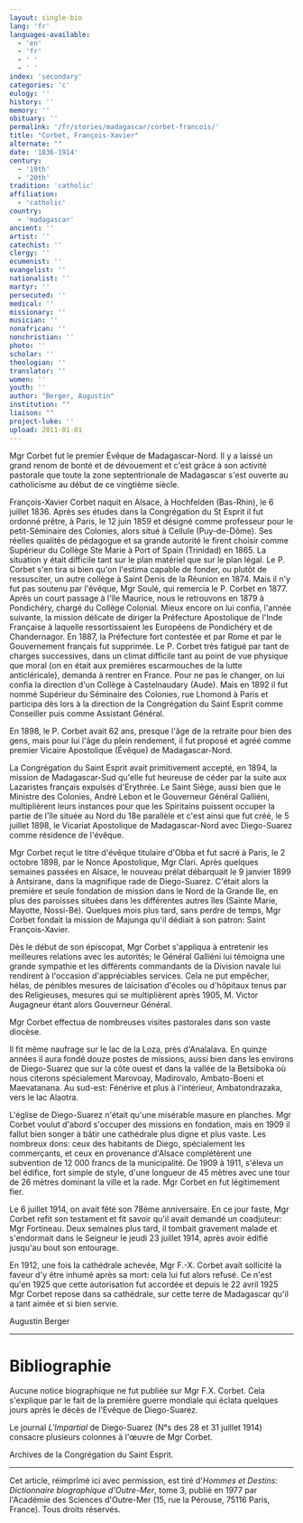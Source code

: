 ```yaml
---
layout: single-bio
lang: 'fr'
languages-available:
  - 'en'
  - 'fr'
  - ' '
  - ' '
index: 'secondary'
categories: 'c'
eulogy: ''
history: ''
memory: ''
obituary: ''
permalink: '/fr/stories/madagascar/corbet-francois/'
title: "Corbet, François-Xavier"
alternate: ""
date: '1836-1914'
century:
  - '19th'
  - '20th'
tradition: 'catholic'
affiliation:
  - 'catholic'
country:
  - 'madagascar'
ancient: ''
artist: ''
catechist: ''
clergy: ''
ecumenist: ''
evangelist: ''
nationalist: ''
martyr: ''
persecuted: ''
medical: ''
missionary: ''
musician: ''
nonafrican: ''
nonchristian: ''
photo: ''
scholar: ''
theologian: ''
translator: ''
women: ''
youth: ''
author: "Berger, Augustin"
institution: ""
liaison: ""
project-luke: ''
upload: 2011-01-01
---
```




Mgr Corbet fut le premier Évêque de Madagascar-Nord. Il y a laissé un grand renom de bonté et de dévouement et c'est grâce à son activité pastorale que toute la zone septentrionale de Madagascar s'est ouverte au catholicisme au début de ce vingtième siècle.

François-Xavier Corbet naquit en Alsace, à Hochfelden (Bas-Rhin), le 6 juillet 1836. Après ses études dans la Congrégation du St Esprit il fut ordonné prêtre, à Paris, le 12 juin 1859 et désigné comme professeur pour le petit-Séminaire des Colonies, alors situé à Cellule (Puy-de-Dôme). Ses réelles qualités de pédagogue et sa grande autorité le firent choisir comme Supérieur du Collège Ste Marie à Port of Spain (Trinidad) en 1865. La situation y était difficile tant sur le plan matériel que sur le plan légal. Le P. Corbet s'en tira si bien qu'on l'estima capable de fonder, ou plutôt de ressusciter, un autre collège à Saint Denis de la Réunion en 1874. Mais il n'y fut pas soutenu par l'évêque, Mgr Soulé, qui remercia le P. Corbet en 1877. Après un court passage à l'île Maurice, nous le retrouvons en 1879 à Pondichéry, chargé du Collège Colonial. Mieux encore on lui confia, l'année suivante, la mission délicate de diriger la Préfecture Apostolique de l'Inde Française à laquelle ressortissaient les Européens de Pondichéry et de Chandernagor. En 1887, la Préfecture fort contestée et par Rome et par le Gouvernement français fut supprimée. Le P. Corbet très fatigué par tant de charges successives, dans un climat difficile tant au point de vue physique que moral (on en était aux premières escarmouches de la lutte anticléricale), demanda à rentrer en France. Pour ne pas le changer, on lui confia la direction d'un Collège à Castelnaudary (Aude). Mais en 1892 il fut nommé Supérieur du Séminaire des Colonies, rue Lhomond à Paris et participa dès lors à la direction de la Congrégation du Saint Esprit comme Conseiller puis comme Assistant Général.

En 1898, le P. Corbet avait 62 ans, presque l'âge de la retraite pour bien des gens, mais pour lui l'âge du plein rendement, il fut proposé et agréé comme premier Vicaire Apostolique (Évêque) de Madagascar-Nord.

La Congrégation du Saint Esprit avait primitivement accepté, en 1894, la mission de Madagascar-Sud qu'elle fut heureuse de céder par la suite aux Lazaristes français expulsés d'Erythrée. Le Saint Siège, aussi bien que le Ministre des Colonies, André Lebon et le Gouverneur Général Galliéni, multiplièrent leurs instances pour que les Spiritains puissent occuper la partie de l'île située au Nord du 18e parallèle et c'est ainsi que fut créé, le 5 juillet 1898, le Vicariat Apostolique de Madagascar-Nord avec Diego-Suarez comme résidence de l'évêque.

Mgr Corbet reçut le titre d'évêque titulaire d'Obba et fut sacré à Paris, le 2 octobre 1898, par le Nonce Apostolique, Mgr Clari. Après quelques semaines passées en Alsace, le nouveau prélat débarquait le 9 janvier 1899 à Antsirane, dans la magnifique rade de Diego-Suarez. C'était alors la première et seule fondation de mission dans le Nord de la Grande Ile, en plus des paroisses situées dans les différentes autres îles (Sainte Marie, Mayotte, Nossi-Bé). Quelques mois plus tard, sans perdre de temps, Mgr Corbet fondait la mission de Majunga qu'il dédiait à son patron: Saint François-Xavier.

Dès le début de son épiscopat, Mgr Corbet s'appliqua à entretenir les meilleures relations avec les autorités; le Général Galliéni lui témoigna une grande sympathie et les différents commandants de la Division navale lui rendirent à l'occasion d'appréciables services. Cela ne put empêcher, hélas, de pénibles mesures de laïcisation d'écoles ou d'hôpitaux tenus par des Religieuses, mesures qui se multiplièrent après 1905, M. Victor Augagneur étant alors Gouverneur Général.

Mgr Corbet effectua de nombreuses visites pastorales dans son vaste diocèse.

Il fit même naufrage sur le lac de la Loza, près d'Analalava. En quinze années il aura fondé douze postes de missions, aussi bien dans les environs de Diego-Suarez que sur la côte ouest et dans la vallée de la Betsiboka où nous citerons spécialement Marovoay, Madirovalo, Ambato-Boeni et Maevatanana. Au sud-est: Fénérive et plus à l'intérieur, Ambatondrazaka, vers le lac Alaotra.

L'église de Diego-Suarez n'était qu'une misérable masure en planches. Mgr Corbet voulut d'abord s'occuper des missions en fondation, mais en 1909 il fallut bien songer à bâtir une cathédrale plus digne et plus vaste. Les nombreux dons: ceux des habitants de Diego, spécialement les commerçants, et ceux en provenance d'Alsace complétèrent une subvention de 12 000 francs de la municipalité. De 1909 à 1911, s'éleva un bel édifice, fort simple de style, d'une longueur de 45 mètres avec une tour de 26 mètres dominant la ville et la rade. Mgr Corbet en fut légitimement fier.

Le 6 juillet 1914, on avait fêté son 78ème anniversaire. En ce jour faste, Mgr Corbet refit son testament et fit savoir qu'il avait demandé un coadjuteur: Mgr Fortineau. Deux semaines plus tard, il tombait gravement malade et s'endormait dans le Seigneur le jeudi 23 juillet 1914, après avoir édifié jusqu'au bout son entourage.

En 1912, une fois la cathédrale achevée, Mgr F.-X. Corbet avait sollicité la faveur d'y être inhumé après sa mort: cela lui fut alors refusé. Ce n'est qu'en 1925 que cette autorisation fut accordée et depuis le 22 avril 1925 Mgr Corbet repose dans sa cathédrale, sur cette terre de Madagascar qu'il a tant aimée et si bien servie.

Augustin Berger

---

# Bibliographie

Aucune notice biographique ne fut publiée sur Mgr F.X. Corbet. Cela s'explique par le fait de la première guerre mondiale qui éclata quelques jours après le décès de l'Evêque de Diego-Suarez.

Le journal *L'Impartial* de Diego-Suarez (N°s des 28 et 31 juillet 1914) consacre plusieurs colonnes à l'œuvre de Mgr Corbet.

Archives de la Congrégation du Saint Esprit.

---

Cet article, réimprîmé ici avec permission, est tiré d'*Hommes et Destins: Dictionnaire biographique d'Outre-Mer*, tome 3, publié en 1977 par l'Académie des Sciences d'Outre-Mer (15, rue la Pérouse, 75116 Paris, France). Tous droits réservés.